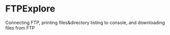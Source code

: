 # FTPExplore
Connecting 
FTP, printing files&amp;directory listing to console, and downloading files from FTP